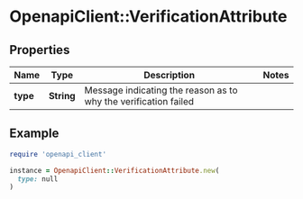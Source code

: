 # OpenapiClient::VerificationAttribute

## Properties

| Name | Type | Description | Notes |
| ---- | ---- | ----------- | ----- |
| **type** | **String** | Message indicating the reason as to why the verification failed |  |

## Example

```ruby
require 'openapi_client'

instance = OpenapiClient::VerificationAttribute.new(
  type: null
)
```

